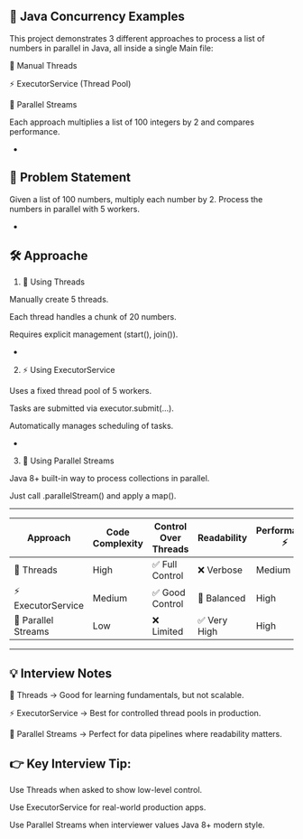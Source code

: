 🚀 Java Concurrency Examples
--
This project demonstrates 3 different approaches to process a list of numbers in parallel in Java, all inside a single Main file:

🧵 Manual Threads

⚡ ExecutorService (Thread Pool)

🌊 Parallel Streams

Each approach multiplies a list of 100 integers by 2 and compares performance.

-
📌 Problem Statement
-
Given a list of 100 numbers, multiply each number by 2.
Process the numbers in parallel with 5 workers.

-
🛠️ Approache
-
1. 🧵 Using Threads

Manually create 5 threads.

Each thread handles a chunk of 20 numbers.

Requires explicit management (start(), join()).

-
2. ⚡ Using ExecutorService

Uses a fixed thread pool of 5 workers.

Tasks are submitted via executor.submit(...).

Automatically manages scheduling of tasks.

-
3. 🌊 Using Parallel Streams

Java 8+ built-in way to process collections in parallel.

Just call .parallelStream() and apply a map().

---------------------------------------------------------------------------
| Approach            | Code Complexity | Control Over Threads | Readability | Performance ⚡ |
| ------------------- | --------------- | -------------------- | ----------- | ------------- |
| 🧵 Threads          | High            | ✅ Full Control       | ❌ Verbose   | Medium        |
| ⚡ ExecutorService   | Medium          | ✅ Good Control       | 🙂 Balanced | High          |
| 🌊 Parallel Streams | Low             | ❌ Limited            | ✅ Very High | High          |
----------------------------------------------------------------------------------
💡 Interview Notes
-
🧵 Threads → Good for learning fundamentals, but not scalable.

⚡ ExecutorService → Best for controlled thread pools in production.

🌊 Parallel Streams → Perfect for data pipelines where readability matters.

👉 Key Interview Tip:
-
Use Threads when asked to show low-level control.

Use ExecutorService for real-world production apps.

Use Parallel Streams when interviewer values Java 8+ modern style.
